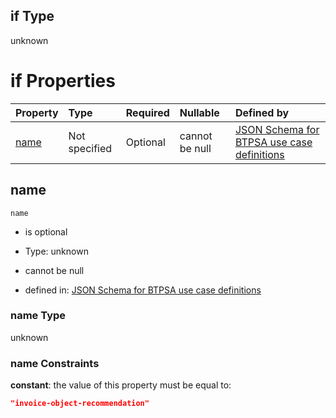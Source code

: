 ## if Type

unknown

# if Properties

| Property      | Type          | Required | Nullable       | Defined by                                                                                                                                                                                                        |
| :------------ | :------------ | :------- | :------------- | :---------------------------------------------------------------------------------------------------------------------------------------------------------------------------------------------------------------- |
| [name](#name) | Not specified | Optional | cannot be null | [JSON Schema for BTPSA use case definitions](btpsa-usecase-properties-services-items-allof-1-then-allof-50-if-properties-name.md "undefined#/properties/services/items/allOf/1/then/allOf/50/if/properties/name") |

## name



`name`

*   is optional

*   Type: unknown

*   cannot be null

*   defined in: [JSON Schema for BTPSA use case definitions](btpsa-usecase-properties-services-items-allof-1-then-allof-50-if-properties-name.md "undefined#/properties/services/items/allOf/1/then/allOf/50/if/properties/name")

### name Type

unknown

### name Constraints

**constant**: the value of this property must be equal to:

```json
"invoice-object-recommendation"
```
